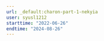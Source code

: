 ```yaml
---
url: _default:charon-part-1-nekyia
user: syusl1212
starttime: "2022-06-26"
endtime: "2024-08-26"
---
```

<reserve />
